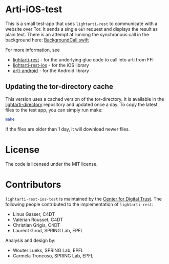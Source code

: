 # Arti-iOS-test

This is a small test-app that uses `lightarti-rest` to communicate with a website over
Tor.
It sends a single `GET` request and displays the result as plain text.
There is an attempt at running the synchronous call in the background here:
[BackgroundCall.swift](lightarti-rest-ios-test/BackgroundCall.swift)

For more information, see

* [lightarti-rest](https://github.com/c4dt/lightarti-rest) - for the underlying glue code to call into arti from
  FFI
* [lightarti-rest-ios](https://github.com/c4dt/lightarti-rest-ios) - for the iOS library
* [arti-android](https://github.com/c4dt/arti-android) - for the Android library

## Updating the tor-directory cache

This version uses a cached version of the tor-directory.
It is available in the [lightarti-directory](https://github.com/c4dt/lightarti-directory) repository and
updated once a day.
To copy the latest files to the test app, you can simply run make:

```bash
make
```

If the files are older than 1 day, it will download newer files.

# License

The code is licensed under the MIT license.

# Contributors

`lightarti-rest-ios-test` is maintained by the [Center for Digital Trust](https://c4dt.org/). The following people contributed to the implementation of `lightarti-rest`:

- Linus Gasser, C4DT
- Valérian Rousset, C4DT
- Christian Grigis, C4DT
- Laurent Girod, SPRING Lab, EPFL

Analysis and design by:

- Wouter Lueks, SPRING Lab, EPFL
- Carmela Troncoso, SPRING Lab, EPFL
